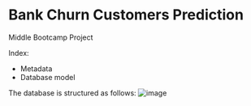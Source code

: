 # Bank Churn Customers Prediction
Middle Bootcamp Project

Index:
- Metadata
- Database model




The database is structured as follows:
![image](https://user-images.githubusercontent.com/99433862/197340460-4b6bd0d6-4747-4f23-80a0-8f6b728f3796.png)
